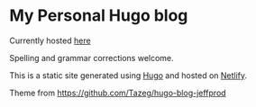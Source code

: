 # My Personal Hugo blog

Currently hosted [here](https://nifty-easley-47e67d.netlify.com)

Spelling and grammar corrections welcome. 

This is a static site generated using [Hugo](https://gohugo.io/) and hosted on [Netlify](https://www.netlify.com/).

Theme from https://github.com/Tazeg/hugo-blog-jeffprod 

